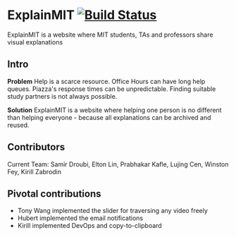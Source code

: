 # ExplainMIT   [![Build Status](https://travis-ci.com/LingDingDong/feynman-mvp.svg?branch=master)](https://travis-ci.com/LingDingDong/feynman-mvp)

ExplainMIT is a website where MIT students, TAs and professors share visual explanations

## Intro

**Problem**
Help is a scarce resource. Office Hours can have long help queues. Piazza's response times can be unpredictable. Finding suitable study partners is not always possible. 

**Solution**
ExplainMIT is a website where helping one person is no different than helping everyone - because all explanations can be archived and reused. 

## Contributors
Current Team:
Samir Droubi, Elton Lin, Prabhakar Kafle, Lujing Cen, Winston Fey, Kirill Zabrodin

## Pivotal contributions
- Tony Wang implemented the slider for traversing any video freely 
- Hubert implemented the email notifications 
- Kirill implemented DevOps and copy-to-clipboard
